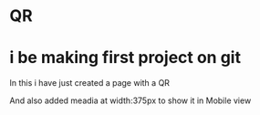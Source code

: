 # QR

# i be making first project on git

In this i have just created a page with a QR

And also added meadia at width:375px to show it in Mobile view
